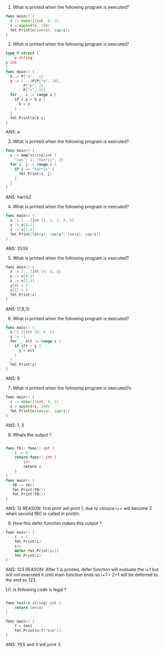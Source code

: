 1. What is printed when the following program is executed?
```go
func main() {
  s := make([]int, 0, 3)
  s = append(s, 100)
  fmt.Println(len(s), cap(s))
}
```

2. What is printed when the following program is executed?
```go
type P struct {
    x string
y int
}
func main() {
  b := P{"x", -1}
  a := [...]P{P{"a", 10},
        P{"b", 2},
        P{"c", 3}}
  for _, z := range a {
    if z.y > b.y {
      b = z
    }
  }
  fmt.Println(b.x)
}
```
ANS: a

3. What is printed when the following program is executed?
```go
func main() {
  x := map[string]int {
    "ian": 1, "harris": 2}
  for i, j := range x {
    if i == "harris" {
      fmt.Print(i, j)
    }
  }
}
```
ANS: harris2

4. What is printed when the following program is executed?
```go
func main() {
  x := [...]int {1, 2, 3, 4, 5}
  y := x[0:2]
  z := x[1:4]
  fmt.Print(len(y), cap(y), len(z), cap(z))
}
```
ANS: 2534

5. What is printed when the following program is executed?
```go
func main() {
  x := [...]int {4, 8, 5}
  y := x[0:2]
  z := x[1:3]
  y[0] = 1
  z[1] = 3
  fmt.Print(x)
}
```
ANS: [1,8,3]

6. What is printed when the following program is executed?
```go
func main() {
  x := []int {4, 8, 5}
  y := -1
  for _, elt := range x {
    if elt > y {
      y = elt
    }
  }
  fmt.Print(y)
}
```
ANS: 8

7. What is printed when the following program is executed?s
```go
func main() {
  s := make([]int, 0, 3)
  s = append(s, 100)
  fmt.Println(len(s), cap(s))
}
```
ANS: 1, 3

8. Whats the output ?
```go

func fA() func() int {
    i := 0
    return func() int {
        i++
        return i
    }
}
func main() {
   fB := fA()
   fmt.Print(fB())
   fmt.Print(fB())
}
```
ANS: 12
REASON: first print will print 1, due to closure i++ will become 2 when second fB() is called in println.

9. How this defer function makes this output ?
```go
func main() {
	i := 1
	fmt.Print(i)
	i++
	defer fmt.Print(i+1)
	fmt.Print(i)
}
```
ANS: 123
REASON: After 1 is printed, defer function will evaluate the i+1 but will not executed it until main function ends so i+1 = 2+1 will be deferred to the end so 123.

10. Is following code is legal ?
```go

func test(x string) int {
	return len(x)
}

func main() {
	f = test
	fmt.Println(f("bob"))
}
```
ANS: YES and it will print 3
